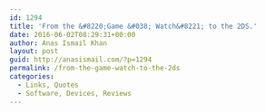 ```yaml
---
id: 1294
title: 'From the &#8220;Game &#038; Watch&#8221; to the 2DS.'
date: 2016-06-02T08:29:31+00:00
author: Anas Ismail Khan
layout: post
guid: http://anasismail.com/?p=1294
permalink: /from-the-game-watch-to-the-2ds
categories:
  - Links, Quotes
  - Software, Devices, Reviews
---
```

